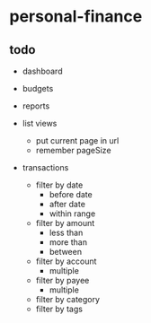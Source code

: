 # personal-finance

## todo

- dashboard
- budgets
- reports

- list views

  - put current page in url
  - remember pageSize

- transactions
  - filter by date
    - before date
    - after date
    - within range
  - filter by amount
    - less than
    - more than
    - between
  - filter by account
    - multiple
  - filter by payee
    - multiple
  - filter by category
  - filter by tags
